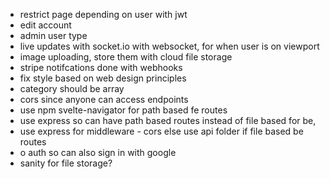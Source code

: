 - restrict page depending on user with jwt
- edit account
- admin user type
- live updates with socket.io with websocket, for when user is on viewport
- image uploading, store them with cloud file storage
- stripe notifcations done with webhooks
- fix style based on web design principles
- category should be array
- cors since anyone can access endpoints
- use npm svelte-navigator for path based fe routes
- use express so can have path based routes instead of file based for be,
- use express for middleware - cors
else use api folder if file based be routes
- o auth so can also sign in with google
- sanity for file storage?




